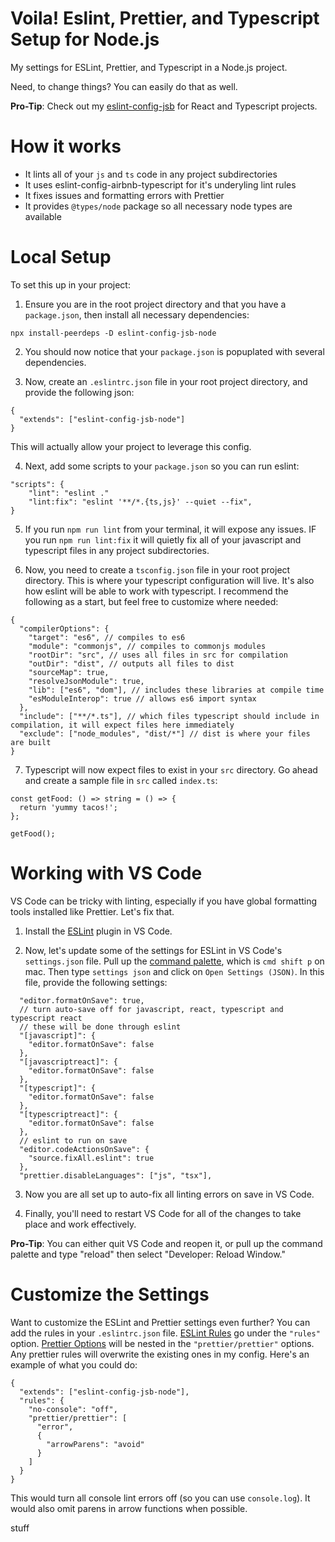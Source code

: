 # Voila! Eslint, Prettier, and Typescript Setup for Node.js

My settings for ESLint, Prettier, and Typescript in a Node.js project.

Need, to change things? You can easily do that as well.

**Pro-Tip**: Check out my [eslint-config-jsb]() for React and Typescript projects.

# How it works

- It lints all of your `js` and `ts` code in any project subdirectories
- It uses eslint-config-airbnb-typescript for it's underyling lint rules
- It fixes issues and formatting errors with Prettier
- It provides `@types/node` package so all necessary node types are available

# Local Setup

To set this up in your project:

1. Ensure you are in the root project directory and that you have a `package.json`, then install all necessary dependencies:

```
npx install-peerdeps -D eslint-config-jsb-node
```

2. You should now notice that your `package.json` is popuplated with several dependencies.

3. Now, create an `.eslintrc.json` file in your root project directory, and provide the following json:

```
{
  "extends": ["eslint-config-jsb-node"]
}
```

This will actually allow your project to leverage this config.

4. Next, add some scripts to your `package.json` so you can run eslint:

```
"scripts": {
    "lint": "eslint ."
    "lint:fix": "eslint '**/*.{ts,js}' --quiet --fix",
}
```

5. If you run `npm run lint` from your terminal, it will expose any issues. IF you run `npm run lint:fix` it will quietly fix all of your javascript and typescript files in any project subdirectories.

6. Now, you need to create a `tsconfig.json` file in your root project directory. This is where your typescript configuration will live. It's also how eslint will be able to work with typescript. I recommend the following as a start, but feel free to customize where needed:

```
{
  "compilerOptions": {
    "target": "es6", // compiles to es6
    "module": "commonjs", // compiles to commonjs modules
    "rootDir": "src", // uses all files in src for compilation
    "outDir": "dist", // outputs all files to dist
    "sourceMap": true,
    "resolveJsonModule": true,
    "lib": ["es6", "dom"], // includes these libraries at compile time
    "esModuleInterop": true // allows es6 import syntax
  },
  "include": ["**/*.ts"], // which files typescript should include in compilation, it will expect files here immediately
  "exclude": ["node_modules", "dist/*"] // dist is where your files are built
}
```

7. Typescript will now expect files to exist in your `src` directory. Go ahead and create a sample file in `src` called `index.ts`:

```
const getFood: () => string = () => {
  return 'yummy tacos!';
};

getFood();
```

# Working with VS Code

VS Code can be tricky with linting, especially if you have global formatting tools installed like Prettier. Let's fix that.

1. Install the [ESLint](https://marketplace.visualstudio.com/items?itemName=dbaeumer.vscode-eslint) plugin in VS Code.

2. Now, let's update some of the settings for ESLint in VS Code's `settings.json` file. Pull up the [command palette](https://code.visualstudio.com/docs/getstarted/userinterface#_command-palette), which is `cmd shift p` on mac. Then type `settings json` and click on `Open Settings (JSON)`. In this file, provide the following settings:

```
  "editor.formatOnSave": true,
  // turn auto-save off for javascript, react, typescript and typescript react
  // these will be done through eslint
  "[javascript]": {
    "editor.formatOnSave": false
  },
  "[javascriptreact]": {
    "editor.formatOnSave": false
  },
  "[typescript]": {
    "editor.formatOnSave": false
  },
  "[typescriptreact]": {
    "editor.formatOnSave": false
  },
  // eslint to run on save
  "editor.codeActionsOnSave": {
    "source.fixAll.eslint": true
  },
  "prettier.disableLanguages": ["js", "tsx"],
```

3. Now you are all set up to auto-fix all linting errors on save in VS Code.

4. Finally, you'll need to restart VS Code for all of the changes to take place and work effectively.

**Pro-Tip**: You can either quit VS Code and reopen it, or pull up the command palette and type "reload" then select "Developer: Reload Window."

# Customize the Settings

Want to customize the ESLint and Prettier settings even further? You can add the rules in your `.eslintrc.json` file. [ESLint Rules](https://eslint.org/docs/rules/) go under the `"rules"` option. [Prettier Options](https://prettier.io/docs/en/options.html) will be nested in the `"prettier/prettier"` options. Any prettier rules will overwrite the existing ones in my config. Here's an example of what you could do:

```
{
  "extends": ["eslint-config-jsb-node"],
  "rules": {
    "no-console": "off",
    "prettier/prettier": [
      "error",
      {
        "arrowParens": "avoid"
      }
    ]
  }
}
```

This would turn all console lint errors off (so you can use `console.log`). It would also omit parens in arrow functions when possible.

stuff
